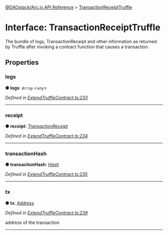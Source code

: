 [@DAOstack/Arc.js API Reference](../README.md) > [TransactionReceiptTruffle](../interfaces/transactionreceipttruffle.md)



# Interface: TransactionReceiptTruffle


The bundle of logs, TransactionReceipt and other information as returned by Truffle after invoking a contract function that causes a transaction.


## Properties
<a id="logs"></a>

###  logs

**●  logs**:  *`Array`.<`any`>* 

*Defined in [ExtendTruffleContract.ts:233](https://github.com/daostack/arc.js/blob/0fff6d4/lib/ExtendTruffleContract.ts#L233)*





___

<a id="receipt"></a>

###  receipt

**●  receipt**:  *[TransactionReceipt](transactionreceipt.md)* 

*Defined in [ExtendTruffleContract.ts:234](https://github.com/daostack/arc.js/blob/0fff6d4/lib/ExtendTruffleContract.ts#L234)*





___

<a id="transactionhash"></a>

###  transactionHash

**●  transactionHash**:  *[Hash](../#hash)* 

*Defined in [ExtendTruffleContract.ts:235](https://github.com/daostack/arc.js/blob/0fff6d4/lib/ExtendTruffleContract.ts#L235)*





___

<a id="tx"></a>

###  tx

**●  tx**:  *[Address](../#address)* 

*Defined in [ExtendTruffleContract.ts:239](https://github.com/daostack/arc.js/blob/0fff6d4/lib/ExtendTruffleContract.ts#L239)*



address of the transaction




___


